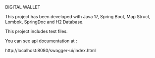 DIGITAL WALLET

This project has been developed with Java 17, Spring Boot, Map Struct, Lombok, SpringDoc and H2 Database.

This project includes test files.

You can see api documentation at :

http://localhost:8080/swagger-ui/index.html
